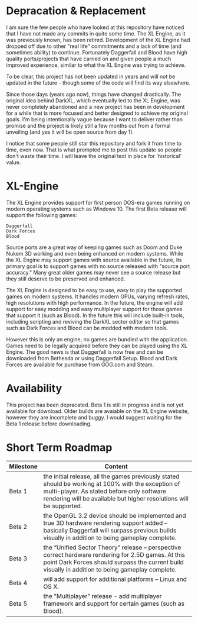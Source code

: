# Depracation & Replacement
I am sure the few people who have looked at this repository have noticed that I have not made any commits in quite some time. The XL Engine, as it was previously known, has been retired. Development of the XL Engine had dropped off due to other "real life" commitments and a lack of time (and sometimes ability) to continue. Fortunately Daggerfall and Blood have high quality ports/projects that have carried on and given people a much improved experience, similar to what the XL Engine was trying to achieve.

To be clear, this project has not been updated in years and will not be updated in the future - though some of the code will find its way elsewhere.

Since those days (years ago now), things have changed drastically. The original idea behind DarkXL, which eventually led to the XL Engine, was never completely abandoned and a new project has been in development for a while that is more focused and better designed to achieve my original goals. I'm being intentionally vague because I want to deliver rather than promise and the project is likely still a few months out from a formal unveiling (and yes it will be open source from day 1).

I notice that some people still star this repository and fork it from time to time, even now. That is what prompted me to post this update so people don't waste their time. I will leave the original text in place for 'historical' value.


# XL-Engine
The XL Engine provides support for first person DOS-era games running on modern operating systems such as Windows 10. The first Beta release will support the following games:
```
Daggerfall
Dark Forces
Blood
```
Source ports are a great way of keeping games such as Doom and Duke Nukem 3D working and even being enhanced on modern systems. While the XL Engine may support games with source available in the future, its primary goal is to support games with no source released with "source port accuracy." Many great older games may never see a source release but they still deserve to be preserved and enhanced.

The XL Engine is designed to be easy to use, easy to play the supported games on modern systems. It handles modern GPUs, varying refresh rates, high resolutions with high performance. In the future, the engine will add support for easy modding and easy multiplayer support for those games that support it (such as Blood). In the future this will include built-in tools, including scripting and reviving the DarkXL sector editor so that games such as Dark Forces and Blood can be modded with modern tools.

However this is only an engine, no games are bundled with the application. Games need to be legally acquired before they can be played using the XL Engine. The good news is that Daggerfall is now free and can be downloaded from Bethesda or using Daggerfall Setup. Blood and Dark Forces are available for purchase from GOG.com and Steam.

# Availability
This project has been depracated.
Beta 1 is still in progress and is not yet available for download. Older builds are avaiable on the XL Engine website, however they are incomplete and buggy. I would suggest waiting for the Beta 1 release before downloading.


# Short Term Roadmap
Milestone  | Content
------------- | -------------
Beta 1  | the initial release, all the games previously stated should be working at 100% with the exception of multi-player. As stated before only software rendering will be available but higher resolutions will be supported.
Beta 2  | the OpenGL 3.2 device should be implemented and true 3D hardware rendering support added – basically Daggerfall will surpass previous builds visually in addition to being gameplay complete.
Beta 3  | the “Unified Sector Theory” release – perspective correct hardware rendering for 2.5D games. At this point Dark Forces should surpass the current build visually in addition to being gameplay complete.
Beta 4  | will add support for additional platforms – Linux and OS X.
Beta 5  | the "Multiplayer" release - add multiplayer framework and support for certain games (such as Blood).
